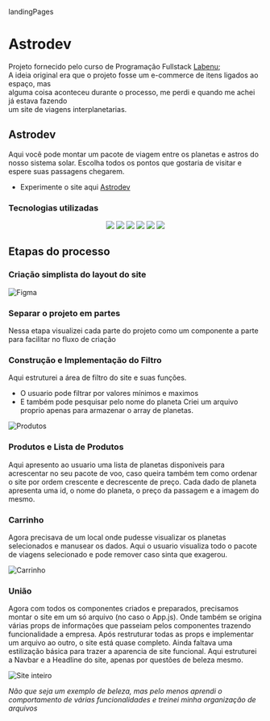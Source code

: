 landingPages
# Astrodev

Projeto fornecido pelo curso de Programação Fullstack [Labenu](https://www.labenu.com.br/);  
A ideia original era que o projeto fosse um e-commerce de itens ligados ao espaço, mas  
alguma coisa aconteceu durante o processo, me perdi e quando me achei já estava fazendo  
um site de viagens interplanetarias.

## Astrodev
  Aqui você pode montar um pacote de viagem entre os planetas e astros do nosso sistema solar. Escolha todos os pontos que gostaria de visitar e espere suas passagens chegarem.

* Experimente o site aqui [Astrodev](http://terrific-fight.surge.sh/)
### Tecnologias utilizadas
<div align="center">
  <img src="https://img.shields.io/badge/HTML-239120?style=for-the-badge&logo=html5&logoColor=white" />
  <img src="https://img.shields.io/badge/CSS-239120?&style=for-the-badge&logo=css3&logoColor=white" />
  <img src="https://img.shields.io/badge/JavaScript-F7DF1E?style=for-the-badge&logo=javascript&logoColor=black" />
  <img src="https://img.shields.io/badge/Node.js-43853D?style=for-the-badge&logo=node.js&logoColor=white" />
  <img src="https://img.shields.io/badge/React-20232A?style=for-the-badge&logo=react&logoColor=61DAFB" />
  <img src="https://img.shields.io/badge/styled--components-DB7093?style=for-the-badge&logo=styled-components&logoColor=white" />
</div>

## Etapas do processo
### Criação simplista do layout do site

![Figma](https://user-images.githubusercontent.com/77870818/230367618-5e7d01c6-5adc-477c-9b98-97e12547d0af.png)

### Separar o projeto em partes
Nessa etapa visualizei cada parte do projeto como um componente a parte para facilitar no fluxo de criação

### Construção e Implementação do Filtro
Aqui estruturei a área de filtro do site e suas funções.
* O usuario pode filtrar por valores mínimos e maximos
* E também pode pesquisar pelo nome do planeta
Criei um arquivo proprio apenas para armazenar o array de planetas.

![Produtos](https://user-images.githubusercontent.com/77870818/230367613-c294bdfd-1985-47ec-ab01-f4840573b854.png)

### Produtos e Lista de Produtos
Aqui apresento ao usuario uma lista de planetas disponiveis para acrescentar no seu pacote de voo, caso queira também tem como ordenar o site por ordem crescente e decrescente de preço.
Cada dado de planeta apresenta uma id, o nome do planeta, o preço da passagem e a imagem do mesmo.

### Carrinho
Agora precisava de um local onde pudesse visualizar os planetas selecionados e manusear os dados.
Aqui o usuario visualiza todo o pacote de viagens selecionado e pode remover caso sinta que exagerou.

![Carrinho](https://user-images.githubusercontent.com/77870818/230367617-7ae65fd8-ee6f-4f64-9d50-7786e5d6bc9a.png)

### União

Agora com todos os componentes criados e preparados, precisamos montar o site em um só arquivo (no caso o App.js). Onde também se origina várias props de informações que passeiam pelos componentes trazendo funcionalidade a empresa.
Após restruturar todas as props e implementar um arquivo ao outro, o site está quase completo. Ainda faltava uma estilização básica para trazer a aparencia de site funcional. Aqui estruturei a Navbar e a Headline do site, apenas por questões de beleza mesmo.

![Site inteiro](https://user-images.githubusercontent.com/77870818/230367620-67784e05-7e43-4dfa-bdf6-981b34c5618a.png)

_Não que seja um exemplo de beleza, mas pelo menos aprendi o comportamento de várias funcionalidades e treinei minha organização de arquivos_
